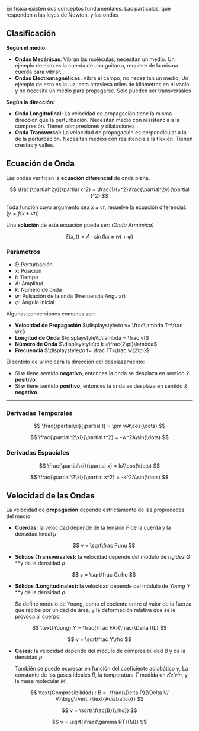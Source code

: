En física existen dos conceptos fundamentales. Las partículas, que responden a las leyes de Newton, y las ondas

## Clasificación

**Según el medio:**

- **Ondas Mecánicas**: Vibran las moléculas, necesitan un medio. Un ejemplo de esto es la cuerda de una guitarra, requiere de la misma cuerda para vibrar.
- **Ondas Electromagnéticas:** Vibra el campo, no necesitan un medio. Un ejemplo de esto es la luz, esta atraviesa miles de kilómetros en el vacío y no necesita un medio para propagarse. Solo pueden ser transversales

**Según la dirección:**

- **Onda Longitudinal:** La velocidad de propagación tiene la misma dirección que la perturbación. Necesitan medio con resistencia a la compresión. Tienen compresiones y dilataciones
- **Onda Transversal:** La velocidad de propagación es perpendicular a la de la perturbación. Necesitan medios con resistencia a la flexión. Tienen crestas y valles.

## Ecuación de Onda

Las ondas verifican la **ecuación diferencial** de onda plana.

$$
\frac{\partial^2y}{\partial x^2} = \frac{1}{v^2}\frac{\partial^2y}{\partial t^2}
$$

Toda función cuyo argumento sea $x\pm vt$, resuelve la ecuación diferencial. $\displaystyle \Big(y = f(x\pm vt)\Big)$

Una **solución** de esta ecuación puede ser: *(Onda Armónica)*

$$
\xi(x,t) = A\cdot\sin(kx \pm wt + \varphi)
$$

### Parámetros

- $\xi:$ Perturbación
- $x:$ Posición
- $t:$ Tiempo
- $A:$ Amplitud
- $k:$ Número de onda
- $w:$ Pulsación de la onda (Frecuencia Angular)
- $\varphi:$ Ángulo inicial

Algunas conversiones comunes son:

- **Velocidad de Propagación** $\displaystyle\to v= \frac\lambda T=\frac wk$
- **Longitud de Onda** $\displaystyle\to\lambda = \frac vf$
- **Número de Onda** $\displaystyle\to k =\frac{2\pi}\lambda$
- **Frecuencia** $\displaystyle\to f= \frac 1T=\frac w{2\pi}$

El sentido de $w$ indicará la dirección del desplazamiento:

- Si $w$ tiene sentido **negativo**, entonces la onda se desplaza en sentido $\hat x$ **positivo**.
- Si $w$ tiene sentido **positivo**, entonces la onda se desplaza en sentido $\hat x$ **negativo**.

---

### Derivadas Temporales

$$
\frac{\partial\xi}{\partial t} = \pm wA\cos(\dots)
$$

$$
\frac{\partial^2\xi}{\partial t^2} = -w^2A\sin(\dots)
$$

### Derivadas Espaciales

$$
\frac{\partial\xi}{\partial x} = kA\cos(\dots)
$$

$$
\frac{\partial^2\xi}{\partial x^2} = -k^2A\sin(\dots)
$$

## Velocidad de las Ondas

La velocidad de **propagación** depende estrictamente de las propiedades del medio

- **Cuerdas:** la velocidad depende de la tensión $F$ de la cuerda y la densidad lineal $\mu$

	$$
    v = \sqrt\frac F\mu
    $$

- **Sólidos (Transversales):** la velocidad depende del módulo de *rigidez* $G$ **y de la densidad $\rho$

	$$
    v = \sqrt\frac G\rho
    $$

- **Sólidos (Longitudinales):** la velocidad depende del módulo de *Young* $Y$ **y de la densidad $\rho$.

	Se define módulo de Young, como el cociente entre el valor de la fuerza que recibe por unidad de área, y la deformación relativa que se le provoca al cuerpo.

$$
\text{Young}:Y = \frac{\frac FA}{\frac{\Delta l}L}  
$$

$$
v = \sqrt\frac Y\rho
$$

- **Gases:** la velocidad depende del módulo de compresibilidad $B$ y de la densidad $\rho$.

	También se puede expresar en función del coeficiente adiabático $\gamma$, La constante de los gases ideales $R$, la temperatura $T$ medida en *Kelvin*, y la masa molecular $M$.

$$
\text{Compresibilidad} : B = -\frac{\Delta P}{\Delta V/ V}\bigg\rvert_{\text{Adiabatico}}
$$

$$
v = \sqrt{\frac{B}{\rho}}
$$

$$
v = \sqrt{\frac{\gamma RT}{M}}
$$
